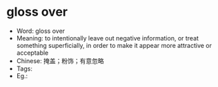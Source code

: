 # gloss over

- Word: gloss over
- Meaning: to intentionally leave out negative information, or treat something superficially, in order to make it appear more attractive or acceptable
- Chinese: 掩盖；粉饰；有意忽略
- Tags: 
- Eg.: 
